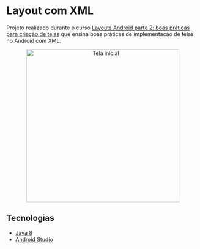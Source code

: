# Layout com XML

Projeto realizado durante o curso [Layouts Android parte 2: boas práticas para criação de telas](https://cursos.alura.com.br/course/layout-android-2) que ensina boas práticas de implementação de telas no Android com XML.

<p align="center">
<img src="https://user-images.githubusercontent.com/61603835/215359190-6b1f35fb-4611-4c62-8268-95750d60b5c6.png" alt="Tela inicial" height="400">
</p>

## Tecnologias

- [Java 8](https://www.oracle.com/java/technologies/downloads/#java8)
- [Android Studio](https://developer.android.com/studio)
